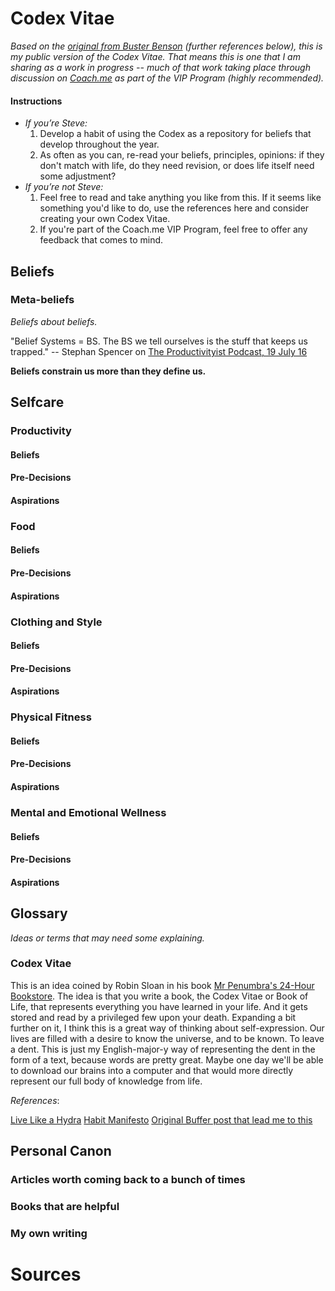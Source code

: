 # Codex Vitae

_Based on the [original from Buster Benson][1] (further references below), this is my public version of the Codex Vitae. That means this is one that I am sharing as a work in progress -- much of that work taking place through discussion on [Coach.me](https://www.coach.me) as part of the VIP Program (highly recommended)._

#### Instructions

- *If you’re Steve:*
     1. Develop a habit of using the Codex as a repository for beliefs that develop throughout the year.
     2. As often as you can, re-read your beliefs, principles, opinions: if they don't match with life, do they need revision, or does life itself need some adjustment?
- *If you’re not Steve:*
     1. Feel free to read and take anything you like from this. If it seems like something you'd like to do, use the references here and consider creating your own Codex Vitae.
     2. If you're part of the Coach.me VIP Program, feel free to offer any feedback that comes to mind.


## Beliefs

### Meta-beliefs
_Beliefs about beliefs._

"Belief Systems = BS. The BS we tell ourselves is the stuff that keeps us trapped." -- Stephan Spencer on [The Productivityist Podcast, 19 July 16](https://productivityist.com/podcast-stephan-spencer/)

**Beliefs constrain us more than they define us.**

## Selfcare

### Productivity

#### Beliefs

#### Pre-Decisions

#### Aspirations

### Food

#### Beliefs

#### Pre-Decisions

#### Aspirations

### Clothing and Style

#### Beliefs

#### Pre-Decisions

#### Aspirations

### Physical Fitness

#### Beliefs

#### Pre-Decisions

#### Aspirations

### Mental and Emotional Wellness

#### Beliefs

#### Pre-Decisions

#### Aspirations


## Glossary

_Ideas or terms that may need some explaining._

### Codex Vitae

This is an idea coined by Robin Sloan in his book [Mr Penumbra's 24-Hour Bookstore][5]. The idea is that you write a book, the Codex Vitae or Book of Life, that represents everything you have learned in your life. And it gets stored and read by a privileged few upon your death. Expanding a bit further on it, I think this is a great way of thinking about self-expression. Our lives are filled with a desire to know the universe, and to be known. To leave a dent. This is just my English-major-y way of representing the dent in the form of a text, because words are pretty great. Maybe one day we'll be able to download our brains into a computer and that would more directly represent our full body of knowledge from life.

_References_:

[Live Like a Hydra][2]
[Habit Manifesto][3]
[Original Buffer post that lead me to this][4]


## Personal Canon

### Articles worth coming back to a bunch of times

### Books that are helpful

### My own writing




# Sources

[1]:	https://github.com/busterbenson/public
[2]:	https://medium.com/better-humans/c02337782a89
[3]:	http://wayoftheduck.com/habit-manifesto
[4]:	http://blog.bufferapp.com/how-to-measure-progress-in-your-personal-goals-daily-weekly-and-monthly?utm_source=rss&utm_medium=rss&utm_campaign=how-to-measure-progress-in-your-personal-goals-daily-weekly-and-monthly
[5]:	http://www.amazon.com/Mr-Penumbras-24-Hour-Bookstore-Novel/dp/1250037751